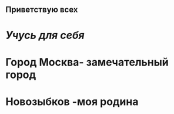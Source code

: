 ## Приветствую всех
# _Учусь для себя_

# Город Москва- замечательный город

# Новозыбков -моя родина
